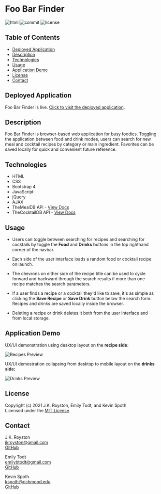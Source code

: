 # Foo Bar Finder

![html](https://img.shields.io/github/languages/top/jxhnkndl/foo-bar-finder?style=plastic)
![commit](https://img.shields.io/github/last-commit/jxhnkndl/foo-bar-finder?style=plastic)
![license](https://img.shields.io/static/v1?label=license&message=MIT&color=orange&style=plastic)


## Table of Contents
* [Deployed Application](#deployed-application)
* [Description](#description)
* [Technologies](#technologies)
* [Usage](#usage)
* [Application Demo](#application-demo)
* [License](#license)
* [Contact](#contact)


## Deployed Application
Foo Bar Finder is live. [Click to visit the deployed application](https://todtsies.github.io/Project-1/).


## Description
Foo Bar Finder is browser-based web application for busy foodies. Toggling the application between food and drink modes, users can search for new meal and cocktail recipes by category or main ingredient. Favorites can be saved locally for quick and convenient future reference.


## Technologies
* HTML
* CSS
* Bootstrap 4
* JavaScript
* jQuery
* AJAX
* TheMealDB API - [View Docs](https://www.themealdb.com/api.php)
* TheCocktailDB API - [View Docs](https://www.thecocktaildb.com/api.php)


## Usage
* Users can toggle between searching for recipes and searching for cocktails by toggle the **Food** and **Drinks** buttons in the top righthand corner of the navbar.

* Each side of the user interface loads a random food or cocktail recipe on launch.

* The chevrons on either side of the recipe title can be used to cycle forward and backward through the search results if more than one recipe matches the search parameters.

* If a user finds a recipe or a cocktail they'd like to save, it's as simple as clicking the **Save Recipe** or **Save Drink** button below the search form. Recipes and drinks are saved locally inside the browser. 

* Deleting a recipe or drink deletes it both from the user interface and from local storage.


## Application Demo
UX/UI demonstration using desktop layout on the **recipe side:**

![Recipes Preview](assets/demo-gifs/recipe-side-demo.gif)

UX/UI demostration collapsing from desktop to mobile layout on the **drinks side:**

![Drinks Preview](assets/demo-gifs/drink-side-demo.gif)


## License
Copyright (c) 2021 J.K. Royston, Emily Todt, and Kevin Spoth  
Licensed under the [MIT License](https://opensource.org/licenses/MIT).


## Contact
J.K. Royston  
<jkroyston@gmail.com>  
[GitHub](https://www.github.com/jxhnkndl)  

Emily Todt  
<emilybtodt@gmail.com>  
[GitHub](https://www.github.com/todtsies)  

Kevin Spoth  
<kspoth@richmond.edu>  
[GitHub](https://www.github.com/kspoth)